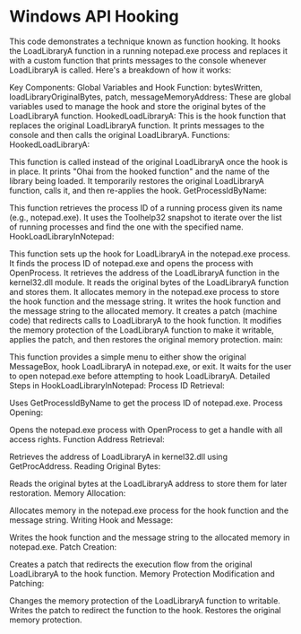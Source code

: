# Windows API Hooking
 This code demonstrates a technique known as function hooking. It hooks the LoadLibraryA function in a running notepad.exe process and replaces it with a custom function that prints messages to the console whenever LoadLibraryA is called. Here's a breakdown of how it works:

Key Components:
Global Variables and Hook Function:
bytesWritten, loadLibraryOriginalBytes, patch, messageMemoryAddress: These are global variables used to manage the hook and store the original bytes of the LoadLibraryA function.
HookedLoadLibraryA: This is the hook function that replaces the original LoadLibraryA function. It prints messages to the console and then calls the original LoadLibraryA.
Functions:
HookedLoadLibraryA:

This function is called instead of the original LoadLibraryA once the hook is in place.
It prints "Ohai from the hooked function" and the name of the library being loaded.
It temporarily restores the original LoadLibraryA function, calls it, and then re-applies the hook.
GetProcessIdByName:

This function retrieves the process ID of a running process given its name (e.g., notepad.exe).
It uses the Toolhelp32 snapshot to iterate over the list of running processes and find the one with the specified name.
HookLoadLibraryInNotepad:

This function sets up the hook for LoadLibraryA in the notepad.exe process.
It finds the process ID of notepad.exe and opens the process with OpenProcess.
It retrieves the address of the LoadLibraryA function in the kernel32.dll module.
It reads the original bytes of the LoadLibraryA function and stores them.
It allocates memory in the notepad.exe process to store the hook function and the message string.
It writes the hook function and the message string to the allocated memory.
It creates a patch (machine code) that redirects calls to LoadLibraryA to the hook function.
It modifies the memory protection of the LoadLibraryA function to make it writable, applies the patch, and then restores the original memory protection.
main:

This function provides a simple menu to either show the original MessageBox, hook LoadLibraryA in notepad.exe, or exit.
It waits for the user to open notepad.exe before attempting to hook LoadLibraryA.
Detailed Steps in HookLoadLibraryInNotepad:
Process ID Retrieval:

Uses GetProcessIdByName to get the process ID of notepad.exe.
Process Opening:

Opens the notepad.exe process with OpenProcess to get a handle with all access rights.
Function Address Retrieval:

Retrieves the address of LoadLibraryA in kernel32.dll using GetProcAddress.
Reading Original Bytes:

Reads the original bytes at the LoadLibraryA address to store them for later restoration.
Memory Allocation:

Allocates memory in the notepad.exe process for the hook function and the message string.
Writing Hook and Message:

Writes the hook function and the message string to the allocated memory in notepad.exe.
Patch Creation:

Creates a patch that redirects the execution flow from the original LoadLibraryA to the hook function.
Memory Protection Modification and Patching:

Changes the memory protection of the LoadLibraryA function to writable.
Writes the patch to redirect the function to the hook.
Restores the original memory protection.
